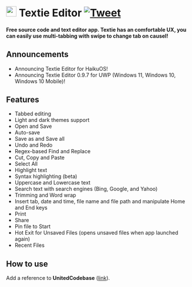 # <a href="http://10develops.github.io/textie"><img src="site_assets/logo.png" width="28"></a> Textie Editor [![Tweet](https://img.shields.io/twitter/url/http/shields.io.svg?style=social)](https://twitter.com/intent/tweet?text=Textie%20Editor%20source%20code%20on%20Github&url=https://github.com/10Develops/textie&via=10develops&hashtags=textieeditor,10develops,uwp)
<h4>Free source code and text editor app. Textie has an comfortable UX, you can easily use multi-tabbing with swipe to change tab on causel!</h4>

## Announcements
* Announcing Textie Editor for HaikuOS!
* Announcing Textie Editor 0.9.7 for UWP (Windows 11, Windows 10, Windows 10 Mobile)!

## Features
* Tabbed editing
* Light and dark themes support
* Open and Save
* Auto-save
* Save as and Save all
* Undo and Redo
* Regex-based Find and Replace
* Cut, Copy and Paste
* Select All
* Highlight text
* Syntax highlighting (beta)
* Uppercase and Lowercase text
* Search text with search engines (Bing, Google, and Yahoo)
* Trimming and Word wrap
* Insert tab, date and time, file name and file path and manipulate Home and End keys
* Print
* Share
* Pin file to Start
* Hot Exit for Unsaved Files (opens unsaved files when app launched again)
* Recent Files

## How to use
Add a reference to <b>UnitedCodebase</b> (<a href="https://www.nuget.org/packages/UnitedCodebase/0.9.0.1">link</a>).
